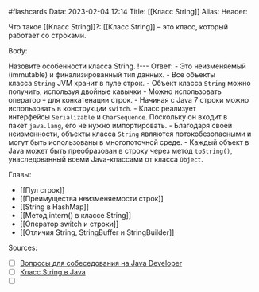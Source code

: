 #flashcards
Data: 2023-02-04 12:14
Title: [[Класс String]]
Alias:
Header:

Что такое [[Класс String]]?::[[Класс String]] – это класс, который работает со строками.
<!--SR:!2023-03-14,3,350-->




Body:




Назовите особенности класса String.
!---
Ответ:
	- Это неизменяемый (immutable) и финализированный тип данных.
	- Все объекты класса `String` JVM хранит в пуле строк.
	- Объект класса `String` можно получить, используя двойные кавычки
	- Можно использовать оператор `+` для конкатенации строк.
	- Начиная с Java 7 строки можно использовать в конструкции `switch`.
	- Класс реализует интерфейсы `Serializable` и `CharSequence`. Поскольку он входит в пакет `java.lang`, его не нужно импортировать.
	- Благодаря своей неизменности, объекты класса `String` являются потокобезопасными и могут быть использованы в многопоточной среде.
	- Каждый объект в Java может быть преобразован в строку через метод `toString()`, унаследованный всеми Java-классами от класса `Object`.
<!--SR:!2023-03-14,3,330-->




Главы:
- [[Пул строк]]
- [[Преимущества неизменяемости строк]]
- [[String в HashMap]]
- [[Метод intern() в классе String]]
- [[Оператор switch и строки]]
- [[Отличия String, StringBuffer и StringBuilder]]


Sources:
- [ ] [Вопросы для собеседования на Java Developer](https://github.com/enhorse/java-interview/blob/master/README.md#%D0%9E%D0%9E%D0%9F)
- [ ] [Класс String в Java](https://javarush.com/groups/posts/2347-klass-string-v-java)
- [ ] []()
